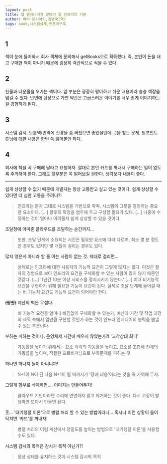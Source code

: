 ```yaml
---
layout: post
title: 웹 엔지니어가 알아야 할 인프라의 기본
author: 바바 토시아키,김병국(역)
tags: book,시스템설계,인프라구축
---
```


## 1
책이 눈에 들어와서 회사 객체에 문의해서 getBooks으로 획득했다. 즉, 본인이 돈을 내고 구매한 책이 아니기 떄문에 굉장히 객관적으로 적을 수 있다.

## 2
찬물과 더운물을 오가는 책이다. 앞 부분은 굉장히 평이하고 쉬운 내용이라 슝슝 책장을 넘길 수 있다. 반면에 뒷장으로 가면 약간은 고급스러운 이야기를 너무 쉽게 이야기하는 걸 경험하게 된다.

## 3
시스템 감시, 보틀넥(번역에 신경을 좀 써줬으면 좋았을텐데...)을 찾는 문제, 원포인트 튜닝에 대한 내용은 한번 쓱 읽어볼만 하다. 

## 4 
회사에 책을 꼭 구매해 달라고 요청하자. 절대로 본인 카드를 꺼내서 구매하는 일이 없도록 주의해야 한다. 그래도 뒷부분은 꼭 읽어보길 권한다. 생각보다 내용이 좋다.


-----

쉽게 상상할 수 없기 때문에 개발자는 항상 고통받고 살고 있는 것이다. 쉽게 상상할 수 있다면 더 심한 고통을 주려나?!
> 인프라는 문자 그대로 시스템을 기반으로 하며, 시스템의 그릇을 결정하는 중요한 요소이다. [...] 향후의 확장을 염두에 두고 구성할 필요가 있다. [...] 나중에 수정하는 것이 얼마나 어려울지 쉽게 상상할 수 있을 것이다.

조달청에 아마존 클라우드를 조달하는 순간까지...
> 또한, 조달 단계에 소요되는 시간은 필요한 요소에 따라 다르며, 최소 몇 분 정도인 경우도 있지만 몇 개월이 걸리는 경우도 있다.

많지 않은게 아니라 할 줄 아는 사람이 없는 것. 제대로 걸리면...
> 실제로는 인프라에 대한 사용자의 기능적 요건이 그렇게 많지는 않다. 이것은 필자의 경험으로 보아 인프라의 요건을 구체화할 수 있는 사람이 많지 않기 때문인 것같다. [...] '1년간 10분 이상 서비스를 정지시키지 않는다.' [...] 이때 비기능적 요건을 구현하기 위해 필요한 기능이 요건이 된다. 실제로 조달 단계에 들어설 때는 비 기능적 요건도 기능적 요건이 되어야만 한다.

~~(망할)~~ 예산의 벽은 무섭다.
> 비 기능적 요건을 얼마나 빠짐없이 구체화할 수 있는가, 예산과 기간 및 작업 과정의 제약 속에서 얼만큼 구현할 것인가 하는 것이 인프라 엔지니어의 능력을 뽐낼 수 있는 부분이다.

부하는 피하는 것이다. 운영체제 시간에 배우지 않았는가?! '교착상태 회피'
> 가동률을 높이기 위해서는 요소 각각의 기동률을 높이고, 요소를 조합해 전체의 가동률을 높이며, 적절한 프로비저닝으로 부하문제를 피하는 것

하나면 하나지 둘이 아니니까!
> N+1이 N이 된 다음 N+1이 될 때까지가 '장애 대응'이라는 것을 꼭 기억해 두자.

그렇게 함부로 삭제하면.... 이미지는 만들어두자!
> 클라우드 기반이라면 수리에 연연하지 말고 제거하는 것이 좋다. 다시 고장이 발생하면 또다시 만들면 된다.

훗... '대기행렬 이론'으로 병렬 처리 할 수 있는 방법이라니... 혹시나 이런 상황이 들이닥치면 '카드'를 꺼내자!
> 병렬 처리의 어림 계산에서 정밀도를 높이는 방법으로 '대기행렬 이론'을 사용할 수도 있다.

시스템 감시의 목적은 감시가 목적 아닌가?!
> 정상 상태를 유지하는 것이 시스템 감시의 목적













